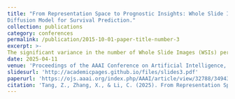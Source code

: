 ```yaml
---
title: "From Representation Space to Prognostic Insights: Whole Slide Image Generation with Hierarchical
Diffusion Model for Survival Prediction."
collection: publications
category: conferences
permalink: /publication/2015-10-01-paper-title-number-3
excerpt: >-
The significant variance in the number of Whole Slide Images (WSIs) per patient creates a data imbalance that leads to biased and unreliable predictions from pathology foundation models, particularly for underrepresented cases. To mitigate this, we introduce a hierarchical diffusion model that generates high-quality 'virtual slide' representations by learning from the existing dataset. This data augmentation strategy effectively corrects for bias, enhancing the overall fairness and accuracy of the model.
date: 2025-04-11
venue: 'Proceedings of the AAAI Conference on Artificial Intelligence, 39(7), 7329-7337.'
slidesurl: 'http://academicpages.github.io/files/slides3.pdf'
paperurl: 'https://ojs.aaai.org/index.php/AAAI/article/view/32788/34943'
citation: 'Tang, Z., Zhang, X., & Li, C. (2025). From Representation Space to Prognostic Insights: Whole Slide Image Generation with Hierarchical Diffusion Model for Survival Prediction. Proceedings of the AAAI Conference on Artificial Intelligence, 39(7), 7329-7337. https://doi.org/10.1609/aaai.v39i7.32788'
---
```

